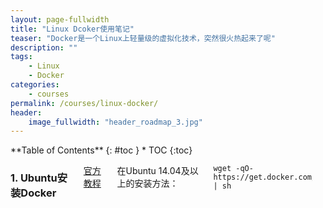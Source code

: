 ```yaml
---
layout: page-fullwidth
title: "Linux Dcoker使用笔记"
teaser: "Docker是一个Linux上轻量级的虚拟化技术，突然很火热起来了呢"
description: ""
tags: 
    - Linux
    - Docker
categories:
    - courses
permalink: /courses/linux-docker/
header:
    image_fullwidth: "header_roadmap_3.jpg"
---
```

<div class="row">
<div class="medium-4 medium-push-8 columns" markdown="1">
<div class="panel radius" markdown="1">
**Table of Contents**
{: #toc }
*  TOC
{:toc}
</div>
</div><!-- /.medium-4.columns -->



<div class="medium-8 medium-pull-4 columns" markdown="1">

### 1. Ubuntu安装Docker

[官方教程](https://docs.docker.com/installation/ubuntulinux/)

在Ubuntu 14.04及以上的安装方法：

    wget -qO- https://get.docker.com/ | sh

### 
